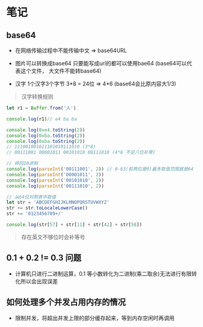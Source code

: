 # 笔记

## base64

- 在网络传输过程中不能传输中文 => base64URL

- 图片可以转换成base64 只要能写成url的都可以使用bae64 (base64可以代表这个文件， 大文件不能转base64)

- 汉字 1个汉字3个字节 3\*8 = 24位 => 4\*6 (base64会比原内容大1/3)

>汉字转换规则

````js
let r1 = Buffer.from('人')

console.log(r1)// e4 ba ba

console.log(0xe4.toString(2))
console.log(0xba.toString(2))
console.log(0xba.toString(2))
// 111001001011101010111010 (3*8)
// 00111001 00001011 00101010 00111010 (4*6 不足八位补零)

// 转回10进制
console.log(parseInt('00111001', 2)) // 0-63(前两位是0)最多取值范围就是64
console.log(parseInt('00001011', 2))
console.log(parseInt('00101010', 2))
console.log(parseInt('00111010', 2))

// 从64位对照表中取值
let str = 'ABCDEFGHIJKLMNOPQRSTUVWXYZ'
str += str.toLocaleLowerCase()
str += '0123456789+/'

console.log(str[57] + str[11] + str[42] + str[58])
````

>存在英文不够位时会补等号

## 0.1 + 0.2 != 0.3 问题

- 计算机只进行二进制运算，0.1 等小数转化为二进制(乘二取余)无法进行有限转化所以会出现误差

## 如何处理多个并发占用内存的情况

- 限制并发，将超出并发上限的部分缓存起来，等到内存空闲时再调用